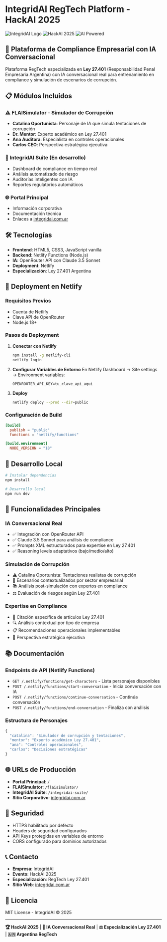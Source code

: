 # IntegridAI RegTech Platform - HackAI 2025

![IntegridAI Logo](https://img.shields.io/badge/IntegridAI-RegTech%20Platform-blue?style=for-the-badge&logo=react)
![HackAI 2025](https://img.shields.io/badge/HackAI-2025-gold?style=for-the-badge)
![AI Powered](https://img.shields.io/badge/AI-Powered-green?style=for-the-badge&logo=openai)

## 🚀 Plataforma de Compliance Empresarial con IA Conversacional

Plataforma RegTech especializada en **Ley 27.401** (Responsabilidad Penal Empresaria Argentina) con IA conversacional real para entrenamiento en compliance y simulación de escenarios de corrupción.

## 📋 Módulos Incluidos

### ⚠️ FLAISimulator - Simulador de Corrupción
- **Catalina Oportunista**: Personaje de IA que simula tentaciones de corrupción
- **Dr. Mentor**: Experto académico en Ley 27.401
- **Ana Auditora**: Especialista en controles operacionales
- **Carlos CEO**: Perspectiva estratégica ejecutiva

### 🔧 IntegridAI Suite (En desarrollo)
- Dashboard de compliance en tiempo real
- Análisis automatizado de riesgo
- Auditorías inteligentes con IA
- Reportes regulatorios automáticos

### 🌐 Portal Principal
- Información corporativa
- Documentación técnica
- Enlaces a [integridai.com.ar](https://integridai.com.ar)

## 🛠️ Tecnologías

- **Frontend**: HTML5, CSS3, JavaScript vanilla
- **Backend**: Netlify Functions (Node.js)
- **IA**: OpenRouter API con Claude 3.5 Sonnet
- **Deployment**: Netlify
- **Especialización**: Ley 27.401 Argentina

## 🚀 Deployment en Netlify

### Requisitos Previos
- Cuenta de Netlify
- Clave API de OpenRouter
- Node.js 18+

### Pasos de Deployment

1. **Conectar con Netlify**
   ```bash
   npm install -g netlify-cli
   netlify login
   ```

2. **Configurar Variables de Entorno**
   En Netlify Dashboard → Site settings → Environment variables:
   ```
   OPENROUTER_API_KEY=tu_clave_api_aqui
   ```

3. **Deploy**
   ```bash
   netlify deploy --prod --dir=public
   ```

### Configuración de Build
```toml
[build]
  publish = "public"
  functions = "netlify/functions"

[build.environment]
  NODE_VERSION = "18"
```

## 🔧 Desarrollo Local

```bash
# Instalar dependencias
npm install

# Desarrollo local
npm run dev
```

## 🎯 Funcionalidades Principales

### IA Conversacional Real
- ✅ Integración con OpenRouter API
- ✅ Claude 3.5 Sonnet para análisis de compliance
- ✅ Prompts XML estructurados para expertise en Ley 27.401
- ✅ Reasoning levels adaptativos (bajo/medio/alto)

### Simulación de Corrupción
- ⚠️ Catalina Oportunista: Tentaciones realistas de corrupción
- 🎯 Escenarios contextualizados por sector empresarial
- 📚 Análisis post-simulación con expertos en compliance
- ⚖️ Evaluación de riesgos según Ley 27.401

### Expertise en Compliance
- 📖 Citación específica de artículos Ley 27.401
- 🔍 Análisis contextual por tipo de empresa
- 📋 Recomendaciones operacionales implementables
- 💼 Perspectiva estratégica ejecutiva

## 📚 Documentación

### Endpoints de API (Netlify Functions)

- `GET /.netlify/functions/get-characters` - Lista personajes disponibles
- `POST /.netlify/functions/start-conversation` - Inicia conversación con IA
- `POST /.netlify/functions/continue-conversation` - Continúa conversación
- `POST /.netlify/functions/end-conversation` - Finaliza con análisis

### Estructura de Personajes

```javascript
{
  "catalina": "Simulador de corrupción y tentaciones",
  "mentor": "Experto académico Ley 27.401", 
  "ana": "Controles operacionales",
  "carlos": "Decisiones estratégicas"
}
```

## 🌐 URLs de Producción

- **Portal Principal**: `/`
- **FLAISimulator**: `/flaisimulator/`
- **IntegridAI Suite**: `/integridai-suite/`
- **Sitio Corporativo**: [integridai.com.ar](https://integridai.com.ar)

## 🔐 Seguridad

- HTTPS habilitado por defecto
- Headers de seguridad configurados
- API Keys protegidas en variables de entorno
- CORS configurado para dominios autorizados

## 📞 Contacto

- **Empresa**: IntegridAI
- **Evento**: HackAI 2025
- **Especialización**: RegTech Ley 27.401
- **Sitio Web**: [integridai.com.ar](https://integridai.com.ar)

## 📄 Licencia

MIT License - IntegridAI © 2025

---

**🏆 HackAI 2025** | **🤖 IA Conversacional Real** | **⚖️ Especialización Ley 27.401** | **🇦🇷 Argentina RegTech**